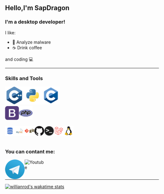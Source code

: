 ## Hello,I'm SapDragon

### I'm a desktop developer!

I like:

- :floppy_disk: Analyze malware
- :coffee: Drink coffee

and coding :computer:

---

### Skills and Tools

[<img align="left" alt= "CPP" width="60px" src="https://raw.githubusercontent.com/github/explore/80688e429a7d4ef2fca1e82350fe8e3517d3494d/topics/cpp/cpp.png" />][CPP]

[<img align="left" alt= "PYTHON" width="60px" src="https://raw.githubusercontent.com/github/explore/80688e429a7d4ef2fca1e82350fe8e3517d3494d/topics/python/python.png" />][Python]

[<img align="left" alt= "C" width="60px" src="https://raw.githubusercontent.com/github/explore/80688e429a7d4ef2fca1e82350fe8e3517d3494d/topics/c/c.png" />][C]

<br />
<br />
<br />


[<img align="left" alt= "Bootstrap" width="45px" src="https://raw.githubusercontent.com/github/explore/80688e429a7d4ef2fca1e82350fe8e3517d3494d/topics/bootstrap/bootstrap.png" />][Bootstrap]

[<img align="left" alt= "PHP" width="45px" src="https://raw.githubusercontent.com/github/explore/80688e429a7d4ef2fca1e82350fe8e3517d3494d/topics/php/php.png" />][PHP]


<br />
<br />
<br />

[<img align="left" alt="SQL" width="32px" src="https://raw.githubusercontent.com/github/explore/80688e429a7d4ef2fca1e82350fe8e3517d3494d/topics/sql/sql.png" />][Site]
[<img align="left" alt="MySQL" width="32px" src="https://raw.githubusercontent.com/github/explore/80688e429a7d4ef2fca1e82350fe8e3517d3494d/topics/mysql/mysql.png" />][Site]
[<img align="left" alt="Git" width="32px" src="https://raw.githubusercontent.com/github/explore/80688e429a7d4ef2fca1e82350fe8e3517d3494d/topics/git/git.png" />][Site]
[<img align="left" alt="GitHub" width="32px" src="https://raw.githubusercontent.com/github/explore/78df643247d429f6cc873026c0622819ad797942/topics/github/github.png" />][Site]
[<img align="left" alt="Terminal" width="32px" src="https://raw.githubusercontent.com/github/explore/80688e429a7d4ef2fca1e82350fe8e3517d3494d/topics/terminal/terminal.png" />][Site]
[<img align="left" alt="Laravel" width="32px" src="https://raw.githubusercontent.com/github/explore/56a826d05cf762b2b50ecbe7d492a839b04f3fbf/topics/laravel/laravel.png" />][Site]
[<img align="left" alt="Linux" width="32px" src="https://raw.githubusercontent.com/github/explore/56a826d05cf762b2b50ecbe7d492a839b04f3fbf/topics/linux/linux.png" />][Site]

<br />
<br />
<br />

### You can contant me:

[<img align="left" alt= "Telegram" width="64px" src="https://raw.githubusercontent.com/github/explore/80688e429a7d4ef2fca1e82350fe8e3517d3494d/topics/telegram/telegram.png" />][Telegram]

[<img align="left" alt= "Youtube" width="64px" src="https://upload.wikimedia.org/wikipedia/commons/thumb/0/09/YouTube_full-color_icon_%282017%29.svg/1280px-YouTube_full-color_icon_%282017%29.svg.png" />][Youtube]

[Youtube]: https://www.youtube.com/channel/UCJddKboRoLMy5rhtgZLg7MQ
[Telegram]: https://t.me/SapDragon
[PHP]: https://ru.wikipedia.org/wiki/PHP
[Bootstrap]: https://ru.wikipedia.org/wiki/Bootstrap_(фреймворк)
[C]: https://ru.wikipedia.org/wiki/Си_(язык_программирования)
[CPP]: https://ru.wikipedia.org/wiki/C++
[Python]: https://ru.wikipedia.org/wiki/Python
[Site]: https://sapdragon.com/

<br />
<br />
<br />

---

[![willianrod's wakatime stats](https://github-readme-stats.vercel.app/api/wakatime?username=@SapDragon)](https://wakatime.com/@SapDragon)
